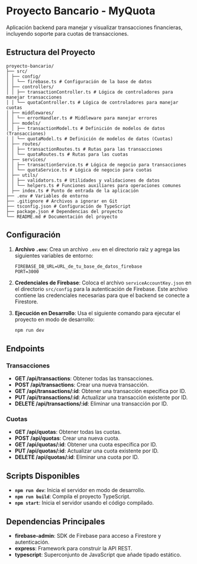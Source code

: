 
# Proyecto Bancario - MyQuota

Aplicación backend para manejar y visualizar transacciones financieras, incluyendo soporte para cuotas de transacciones.

## Estructura del Proyecto

```
proyecto-bancario/ 
├── src/ 
│ ├── config/ 
│ │ └── firebase.ts # Configuración de la base de datos
│ ├── controllers/
│ │ ├── transactionController.ts # Lógica de controladores para manejar transacciones 
│ │ └── quotaController.ts # Lógica de controladores para manejar cuotas 
│ ├── middlewares/
│ │ └── errorHandler.ts # Middleware para manejar errores 
│ ├── models/ 
│ │ ├── transactionModel.ts # Definición de modelos de datos (Transacciones) 
│ │ └── quotaModel.ts # Definición de modelos de datos (Cuotas) 
│ ├── routes/ 
│ │ ├── transactionRoutes.ts # Rutas para las transacciones 
│ │ └── quotaRoutes.ts # Rutas para las cuotas 
│ ├── services/ 
│ │ ├── transactionService.ts # Lógica de negocio para transacciones 
│ │ └── quotaService.ts # Lógica de negocio para cuotas 
│ ├── utils/ 
│ │ ├── validators.ts # Utilidades y validaciones de datos 
│ │ └── helpers.ts # Funciones auxiliares para operaciones comunes 
│ ├── index.ts # Punto de entrada de la aplicación 
├── .env # Variables de entorno 
├── .gitignore # Archivos a ignorar en Git 
├── tsconfig.json # Configuración de TypeScript 
├── package.json # Dependencias del proyecto 
└── README.md # Documentación del proyecto               
```

## Configuración

1. **Archivo `.env`**: Crea un archivo `.env` en el directorio raíz y agrega las siguientes variables de entorno:

   ```plaintext
   FIREBASE_DB_URL=URL_de_tu_base_de_datos_firebase
   PORT=3000
   ```

2. **Credenciales de Firebase**: Coloca el archivo `serviceAccountKey.json` en el directorio `src/config` para la autenticación de Firebase. Este archivo contiene las credenciales necesarias para que el backend se conecte a Firestore.

3. **Ejecución en Desarrollo**: Usa el siguiente comando para ejecutar el proyecto en modo de desarrollo:
   ```bash
   npm run dev
   ```

## Endpoints

### Transacciones

- **GET /api/transactions**: Obtener todas las transacciones.
- **POST /api/transactions**: Crear una nueva transacción.
- **GET /api/transactions/:id**: Obtener una transacción específica por ID.
- **PUT /api/transactions/:id**: Actualizar una transacción existente por ID.
- **DELETE /api/transactions/:id**: Eliminar una transacción por ID.

### Cuotas

- **GET /api/quotas**: Obtener todas las cuotas.
- **POST /api/quotas**: Crear una nueva cuota.
- **GET /api/quotas/:id**: Obtener una cuota específica por ID.
- **PUT /api/quotas/:id**: Actualizar una cuota existente por ID.
- **DELETE /api/quotas/:id**: Eliminar una cuota por ID.

## Scripts Disponibles

- **`npm run dev`**: Inicia el servidor en modo de desarrollo.
- **`npm run build`**: Compila el proyecto TypeScript.
- **`npm start`**: Inicia el servidor usando el código compilado.

## Dependencias Principales

- **firebase-admin**: SDK de Firebase para acceso a Firestore y autenticación.
- **express**: Framework para construir la API REST.
- **typescript**: Superconjunto de JavaScript que añade tipado estático.
